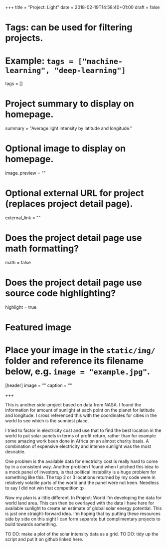 +++
title = "Project: Light"
date = 2018-02-19T14:58:40+01:00
draft = false

# Tags: can be used for filtering projects.
# Example: `tags = ["machine-learning", "deep-learning"]`
tags = []

# Project summary to display on homepage.
summary = "Average light intensity by latitude and longitude."

# Optional image to display on homepage.
image_preview = ""

# Optional external URL for project (replaces project detail page).
external_link = ""

# Does the project detail page use math formatting?
math = false

# Does the project detail page use source code highlighting?
highlight = true

# Featured image
# Place your image in the `static/img/` folder and reference its filename below, e.g. `image = "example.jpg"`.
[header]
image = ""
caption = ""

+++

This is another side-project based on data from NASA. I found the information for amount of sunlight at each point on the planet for latitude and longitude. I cross referenced this with the coordinates for cities in the world to see which is the sunniest place.

I tried to factor in electricity cost and use that to find the best location in the world to put solar panels in terms of profit return, rather than for example some amazing work been done in Africa on an almost charity basis. A combination of expensive electricity and intense sunlight was the most desirable.

One problem is the available data for electricity cost is really hard to come by in a consistent way. Another problem I found when I pitched this idea to a mock panel of investors, is that political instability is a huge problem for something like this. The top 2 or 3 locations returned by my code were in relatively volatile parts of the world and the panel were not keen. Needless to say I did not win that competition :p

Now my plan is a little different. In Project: World I'm developing the data for world land area. This can then be overlayed with the data I have here for available sunlight to create an estimate of global solar energy potential. This is just one straight-forward idea. I'm hoping that by putting these resources side by side on this sight I can form separate but complimentary projects to build towards something.

TO DO: make a plot of the solar intensity data as a grid. 
TO DO: tidy up the script and put it on github linked here.

 

